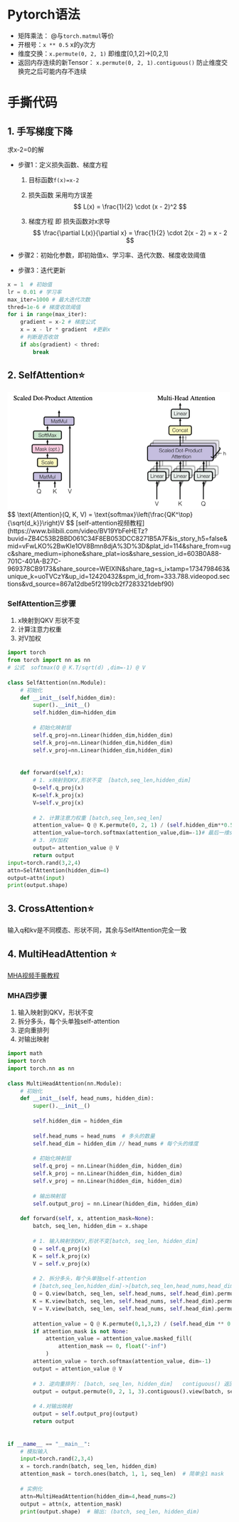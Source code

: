 # Pytorch语法

- 矩阵乘法： @与`torch.matmul`等价
- 开根号：`x ** 0.5`   x的y次方
- 维度交换：`x.permute(0, 2, 1)`   即维度[0,1,2]->[0,2,1]
- 返回内存连续的新Tensor： `x.permute(0, 2, 1).contiguous()`    防止维度交换完之后可能内存不连续

# 手撕代码

## 1. 手写梯度下降 

求x-2=0的解

- 步骤1：定义损失函数、梯度方程

  1. 目标函数`f(x)=x-2`

  2. 损失函数  采用均方误差
     $$
     L(x) = \frac{1}{2} \cdot (x - 2)^2
     $$

  3. 梯度方程  即 损失函数对x求导
     $$
     \frac{\partial L(x)}{\partial x} = \frac{1}{2} \cdot 2(x - 2) = x - 2
     $$

- 步骤2：初始化参数，即初始值x、学习率、迭代次数、梯度收敛阈值

- 步骤3：迭代更新

```python
x = 1  # 初始值
lr = 0.01 # 学习率
max_iter=1000 # 最大迭代次数
thred=1e-6 # 梯度收敛阈值
for i in range(max_iter):
    gradient = x-2 # 梯度公式
    x = x - lr * gradient  #更新x
    # 判断是否收敛
    if abs(gradient) < thred:
        break
```



## 2. SelfAttention⭐️

<img src="./assets/mha.jpg" alt="img" style="zoom:50%;" />
$$
\text{Attention}(Q, K, V) = \text{softmax}\left(\frac{QK^\top}{\sqrt{d_k}}\right)V
$$
[self-attention视频教程](https://www.bilibili.com/video/BV19YbFeHETz?buvid=ZB4C53B2BBD061C34F8EB053DCC8271B5A7F&is_story_h5=false&mid=vFwLKO%2BwKIe1OV8Bmn8djA%3D%3D&plat_id=114&share_from=ugc&share_medium=iphone&share_plat=ios&share_session_id=603B0A88-701C-401A-B27C-969378CB9173&share_source=WEIXIN&share_tag=s_i&timestamp=1734798463&unique_k=uoTVCzY&up_id=12420432&spm_id_from=333.788.videopod.sections&vd_source=867a12dbe5f2199cb2f7283321debf90)

### SelfAttention三步骤

1. x映射到QKV  形状不变
2. 计算注意力权重
3. 对V加权

```python
import torch
from torch import nn as nn 
# 公式  softmax(Q @ K.T/sqrt(d) ,dim=-1) @ V

class SelfAttention(nn.Module):
    # 初始化
    def __init__(self,hidden_dim):
        super().__init__()
        self.hidden_dim=hidden_dim
        
        # 初始化映射层
        self.q_proj=nn.Linear(hidden_dim,hidden_dim)
        self.k_proj=nn.Linear(hidden_dim,hidden_dim)
        self.v_proj=nn.Linear(hidden_dim,hidden_dim)
        
    
    def forward(self,x):
        # 1. x映射到QKV,形状不变  [batch,seq_len,hidden_dim]
        Q=self.q_proj(x)
        K=self.k_proj(x)
        V=self.v_proj(x)
        
        # 2. 计算注意力权重 [batch,seq_len,seq_len]
        attention_value= Q @ K.permute(0, 2, 1) / (self.hidden_dim**0.5) # 除以根号d
        attention_value=torch.softmax(attention_value,dim=-1)# 最后一维softmax
        # 3. 对V加权
        output= attention_value @ V
        return output
input=torch.rand(3,2,4)
attn=SelfAttention(hidden_dim=4)
output=attn(input)
print(output.shape)
```

## 3. CrossAttention⭐️

输入q和kv是不同模态、形状不同，其余与SelfAttention完全一致

## 4. MultiHeadAttention ⭐️

[MHA视频手撕教程](https://www.bilibili.com/video/BV19mxdeBEbu/?buvid=ZB4C53B2BBD061C34F8EB053DCC8271B5A7F&is_story_h5=false&mid=vFwLKO%2BwKIe1OV8Bmn8djA%3D%3D&p=1&plat_id=114&share_from=ugc&share_medium=iphone&share_plat=ios&share_session_id=603B0A88-701C-401A-B27C-969378CB9173&share_source=WEIXIN&share_tag=s_i&timestamp=1734798463&unique_k=uoTVCzY&up_id=12420432)

### MHA四步骤

1.  输入映射到QKV，形状不变
2. 拆分多头，每个头单独self-attention
3. 逆向重排列
4. 对输出映射

```python
import math
import torch
import torch.nn as nn

class MultiHeadAttention(nn.Module):
    # 初始化
    def __init__(self, head_nums, hidden_dim):
        super().__init__()
        
        self.hidden_dim = hidden_dim 

        self.head_nums = head_nums  # 多头的数量
        self.head_dim = hidden_dim // head_nums # 每个头的维度

        # 初始化映射层
        self.q_proj = nn.Linear(hidden_dim, hidden_dim)
        self.k_proj = nn.Linear(hidden_dim, hidden_dim)
        self.v_proj = nn.Linear(hidden_dim, hidden_dim)

        # 输出映射层
        self.output_proj = nn.Linear(hidden_dim, hidden_dim)

    def forward(self, x, attention_mask=None):
        batch, seq_len, hidden_dim = x.shape

        # 1. 输入映射到QKV,形状不变[batch, seq_len, hidden_dim]
        Q = self.q_proj(x)
        K = self.k_proj(x)
        V = self.v_proj(x)

        # 2. 拆分多头，每个头单独self-attention
        # [batch,seq_len,hidden_dim]->[batch,seq_len,head_nums,head_dim]-> [batch,head_nums,seq_len,head_dim]
        Q = Q.view(batch, seq_len, self.head_nums, self.head_dim).permute(0, 2, 1, 3)
        K = K.view(batch, seq_len, self.head_nums, self.head_dim).permute(0, 2, 1, 3)
        V = V.view(batch, seq_len, self.head_nums, self.head_dim).permute(0, 2, 1, 3)
        
        attention_value = Q @ K.permute(0,1,3,2) / (self.head_dim ** 0.5)
        if attention_mask is not None:
            attention_value = attention_value.masked_fill(
                attention_mask == 0, float("-inf")
            )
        attention_value = torch.softmax(attention_value, dim=-1)
        output = attention_value @ V

        # 3. 逆向重排列： [batch, seq_len, hidden_dim]   contiguous() 返回一个新的内存连续的Tensor
        output = output.permute(0, 2, 1, 3).contiguous().view(batch, seq_len, self.hidden_dim)

        # 4.对输出映射
        output = self.output_proj(output)
        return output


if __name__ == "__main__":
    # 模拟输入
    input=torch.rand(2,3,4)
    x = torch.randn(batch, seq_len, hidden_dim)
    attention_mask = torch.ones(batch, 1, 1, seq_len)  # 简单全1 mask

    # 实例化
    attn=MultiHeadAttention(hidden_dim=4,head_nums=2)
    output = attn(x, attention_mask)
    print(output.shape)  # 输出: (batch, seq_len, hidden_dim)
```